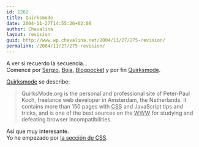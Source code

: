 ```yaml
---
id: 1262
title: Quirksmode
date: 2004-11-27T14:55:26+02:00
author: Chavalina
layout: revision
guid: http://www.wp.chavalina.net/2004/11/27/275-revision/
permalink: /2004/11/27/275-revision/
---
```

A ver si recuerdo la secuencia…  
Comencé por <a href="http://wp.xergio.net/conociendo-gente-i.html" target="_blank">Sergio</a>, <a href="http://www.tudi0s.net/lamateporunyogur/archivos/2004/11/23/formularios_sin_tablas/" target="_blank">Boja</a>, <a href="http://www.blogpocket.com/scripts/view.php?arch=posts0411&articulo=verpermalink&id=200411222" target="_blank">Blogpocket</a> y por fin <a href="http://www.quirksmode.org/css/forms.html" target="_blank">Quirksmode</a>.

<a href="http://www.quirksmode.org/" target="_blank">Quirksmode</a> se describe:

> QuirksMode.org is the personal and professional site of Peter-Paul Koch, freelance web developer in Amsterdam, the Netherlands. It contains more than 150 pages with <acronym title="Cascade Style Sheets">CSS</acronym> and JavaScript tips and tricks, and is one of the best sources on the <acronym title="World Wide Web">WWW</acronym> for studying and defeating browser incompatibilities. 

Así que muy interesante.  
Yo he empezado por <a href="http://www.quirksmode.org/css/contents.html" target="_blank">la sección de CSS</a>.